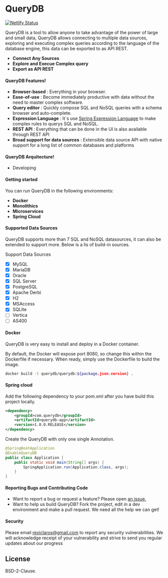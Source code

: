 # QueryDB

[![Netlify Status](https://api.netlify.com/api/v1/badges/5165e705-198a-4979-8df3-3ee708118a7f/deploy-status)](https://app.netlify.com/sites/querydb/deploys)

QueryDB is a tool to allow anyone to take advantage of the power of large and small data, QueryDB allows connecting to multiple data sources, exploring and executing complex queries according to the language of the database engine, this data can be exported to as API REST.

  - **Connect Any Sources**
  - **Explore and Execue Complex query**
  - **Export as API REST**

#### QueryDB Features!

  - **Browser-based** : Everything in your browser.
  - **Ease-of-use** : Become immediately productive with data without the need to master complex software.
  - **Query editor** : Quickly compose SQL and NoSQL queries with a schema browser and auto-complete.
   - **Expression Language** : It´s use  [Spring Expression Language](https://docs.spring.io/spring-framework/docs/3.0.x/reference/expressions.html) to make complex rules to querys SQL and NoSQL.
  - **REST API** : Everything that can be done in the UI is also available through REST API
  - **Broad support for data sources** : Extensible data source API with native support for a long list of common databases and platforms

#### QueryDB Arquitecture!
  - Developing
  
#### Getting started

You can run QueryDB in the following environments:
* **Docker**
* **Monolithics**
* **Microservices**
* **Spring Cloud**

#### Supported Data Sources

QueryDB supports more than 7 SQL and NoSQL datasources, it can also be extended to support more. Below is a lis of build-in sources.

Support Data Sources
- [x] MySQL
- [x] MariaDB
- [x] Oracle
- [x] SQL Server
- [x] PostgreSQL
- [x] Apache Derbi
- [x] H2
- [x] MSAccess
- [x] SQLIte
- [ ] Vertica
- [ ] AS400

#### Docker
QueryDB is very easy to install and deploy in a Docker container.

By default, the Docker will expose port 8080, so change this within the Dockerfile if necessary. When ready, simply use the Dockerfile to build the image.

```sh
docker build -t querydb/querydb:${package.json.version} .
```
#### Spring cloud
Add the following dependency to your pom.xml after you have build this project locally.
```xml
<dependency>
	<groupId>com.querydb</groupId>
	<artifactId>querydb-app</artifactId>
	<version>1.0.0.RELEASE</version>
</dependency>
```

Create the QueryDB with only one single Annotation.
```java
@SpringBootApplication
@EnableQueryDB
public class Application {
	public static void main(String[] args) {
		SpringApplication.run(Application.class, args);
	}
}
```
#### Reporting Bugs and Contributing Code
- Want to report a bug or request a feature? Please open [an issue.](https://github.com/getquerydb/querydb/issues/new)
- Want to help us build QueryDB? Fork the project, edit in a dev environment and make a pull request. We need all the help we can get!


#### Security

Please email reyiclaros@gmail.com to report any security vulnerabilities. We will acknowledge receipt of your vulnerability and strive to send you regular updates about our progress

License
----

BSD-2-Clause.

